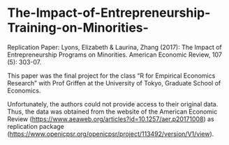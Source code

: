 # The-Impact-of-Entrepreneurship-Training-on-Minorities-
Replication Paper: Lyons, Elizabeth & Laurina, Zhang (2017): The Impact of Entrepreneurship Programs on Minorities. American Economic Review, 107 (5): 303-07.

This paper was the final project for the class “R for Empirical Economics Research” with Prof Griffen at the University of Tokyo, Graduate School of Economics.

Unfortunately, the authors could not provide access to their original data.
Thus, the data was obtained from the website of the American Economic Review (https://www.aeaweb.org/articles?id=10.1257/aer.p20171008) as replication package (https://www.openicpsr.org/openicpsr/project/113492/version/V1/view).
